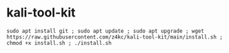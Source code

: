 # kali-tool-kit

```console
sudo apt install git ; sudo apt update ; sudo apt upgrade ; wget https://raw.githubusercontent.com/z4kc/kali-tool-kit/main/install.sh ; chmod +x install.sh ; ./install.sh
```
